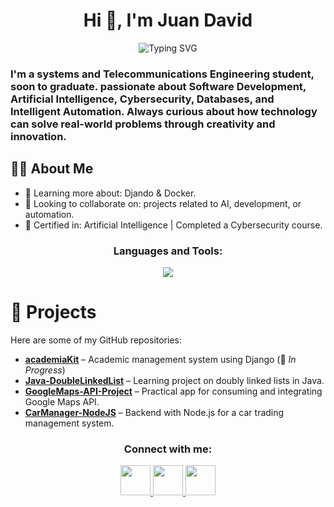 <h1 align="center">Hi 👋, I'm Juan David</h1>
<p align="center">
	<a><img src="https://readme-typing-svg.herokuapp.com?font=verdana&pause=2000&color=F76B31&center=true&vCenter=true&width=435&lines=Exploring+AI+%26+Data+analysis;Systems+and+Telecom+Engineer" alt="Typing SVG" /></a>
</p>
<h3>I'm a systems and Telecommunications Engineering student, soon to graduate. passionate about Software Development, Artificial Intelligence, Cybersecurity, Databases, and Intelligent Automation. Always curious about how technology can solve real-world problems through creativity and innovation.
</h3>

## 🧑‍💻 About Me
- 🌱 Learning more about: Djando & Docker.
- 👯 Looking to collaborate on: projects related to AI, development, or automation.  
- 📜 Certified in: Artificial Intelligence | Completed a Cybersecurity course.  


<h3 align="center">Languages and Tools:</h3>

<p align="center">
  <a href="https://skillicons.dev">
    <img src="https://skillicons.dev/icons?i=linux,windows,powershell,idea,vscode,java,py,js,django,postgres,sqlite,mysql,postman,git,notion,obsidian&perline=8" />
  </a>
</p>

# 📂 Projects

Here are some of my GitHub repositories:

- [**academiaKit**](https://github.com/JuanDaviid01/academiaKit) – Academic management system using Django (🚧 *In Progress*)
- [**Java-DoubleLinkedList**](https://github.com/JuanDaviid01/Java_DoubleLinkedList) – Learning project on doubly linked lists in Java.  
- [**GoogleMaps-API-Project**](https://github.com/JuanDaviid01/ejemploApiGoogle) – Practical app for consuming and integrating Google Maps API.  
- [**CarManager-NodeJS**](https://github.com/JuanDaviid01/legalAutos_backend/tree/juanDavid) – Backend with Node.js for a car trading management system.  

<h3 align="center">Connect with me:</h3>

<p align="center">
  <a href="https://www.linkedin.com/in/juan-david-gómez-vallejo" target="_blank">
    <img src="https://skillicons.dev/icons?i=linkedin" height="48" />
  </a>
  <a href="mailto:juandaviid2624@gmail.com">
    <img src="https://skillicons.dev/icons?i=gmail" height="48" />
  </a>
  <a href="https://discordapp.com/users/spraydeuva" target="_blank">
    <img src="https://skillicons.dev/icons?i=discord" height="48" />
  </a>
</p>
